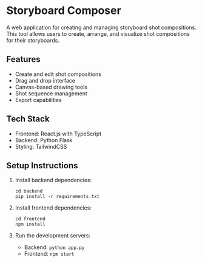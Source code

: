 # Storyboard Composer

A web application for creating and managing storyboard shot compositions. This tool allows users to create, arrange, and visualize shot compositions for their storyboards.

## Features
- Create and edit shot compositions
- Drag and drop interface
- Canvas-based drawing tools
- Shot sequence management
- Export capabilities

## Tech Stack
- Frontend: React.js with TypeScript
- Backend: Python Flask
- Styling: TailwindCSS

## Setup Instructions
1. Install backend dependencies:
   ```
   cd backend
   pip install -r requirements.txt
   ```

2. Install frontend dependencies:
   ```
   cd frontend
   npm install
   ```

3. Run the development servers:
   - Backend: `python app.py`
   - Frontend: `npm start`
